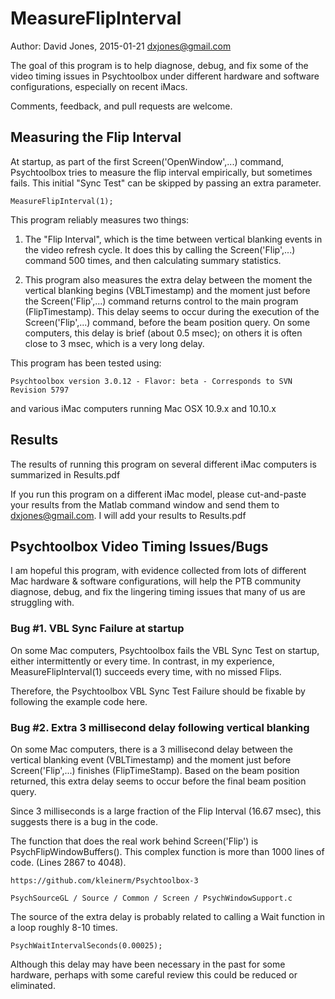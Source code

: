 # MeasureFlipInterval

Author:  David Jones, 2015-01-21 dxjones@gmail.com

The goal of this program is to help diagnose, debug, and fix
some of the video timing issues in Psychtoolbox
under different hardware and software configurations,
especially on recent iMacs.

Comments, feedback, and pull requests are welcome.

## Measuring the Flip Interval

At startup, as part of the first Screen('OpenWindow',...) command,
Psychtoolbox tries to measure the flip interval empirically, but sometimes fails.
This initial "Sync Test" can be skipped by passing an extra parameter.

	MeasureFlipInterval(1);
	

This program reliably measures two things:

1. The "Flip Interval", which is the time between vertical blanking events in the video refresh cycle.
It does this by calling the Screen('Flip',...) command 500 times, and then calculating summary statistics.

2. This program also measures the extra delay between the moment the vertical blanking begins (VBLTimestamp)
and the moment just before the Screen('Flip',...) command returns control to the main program (FlipTimestamp).
This delay seems to occur during the execution of the Screen('Flip',...) command, before the beam position query.
On some computers, this delay is brief (about 0.5 msec); on others it is often close to 3 msec, which is a very long delay.

This program has been tested using:

	Psychtoolbox version 3.0.12 - Flavor: beta - Corresponds to SVN Revision 5797

and various iMac computers running Mac OSX 10.9.x and 10.10.x

## Results

The results of running this program on several different iMac computers is summarized in Results.pdf

If you run this program on a different iMac model,
please cut-and-paste your results from the Matlab command window
and send them to dxjones@gmail.com.
I will add your results to Results.pdf

## Psychtoolbox Video Timing Issues/Bugs

I am hopeful this program,
with evidence collected from lots of different Mac hardware & software configurations,
will help the PTB community diagnose, debug, and fix the lingering timing issues that many of us are struggling with.

### Bug #1. VBL Sync Failure at startup

On some Mac computers, Psychtoolbox fails the VBL Sync Test on startup,
either intermittently or every time.
In contrast, in my experience, MeasureFlipInterval(1) succeeds every time, with no missed Flips.

Therefore, the Psychtoolbox VBL Sync Test Failure should be fixable by following the example code here.

### Bug #2. Extra 3 millisecond delay following vertical blanking

On some Mac computers,
there is a 3 millisecond delay between the vertical blanking event (VBLTimestamp)
and the moment just before Screen('Flip',...) finishes (FlipTimeStamp).
Based on the beam position returned,
this extra delay seems to occur before the final beam position query.

Since 3 milliseconds is a large fraction of the Flip Interval (16.67 msec), this suggests there is a bug in the code.

The function that does the real work behind Screen('Flip') is PsychFlipWindowBuffers().
This complex function is more than 1000 lines of code.  (Lines 2867 to 4048).

    https://github.com/kleinerm/Psychtoolbox-3

    PsychSourceGL / Source / Common / Screen / PsychWindowSupport.c
    
The source of the extra delay is probably related to calling a Wait function in a loop roughly 8-10 times.

    PsychWaitIntervalSeconds(0.00025);

Although this delay may have been necessary in the past for some hardware,
perhaps with some careful review this could be reduced or eliminated.
